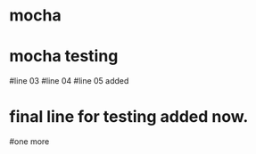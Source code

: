 # mocha
# mocha testing
#line 03
#line 04
#line 05 added

# final line for testing added now. 
#one more
